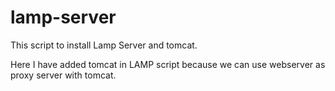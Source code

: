 # lamp-server
This script to install Lamp Server and tomcat.

Here I have added tomcat in LAMP script because we can use webserver as proxy server with tomcat.
